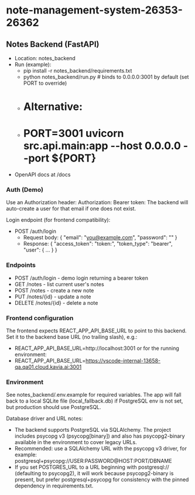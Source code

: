 # note-management-system-26353-26362

## Notes Backend (FastAPI)
- Location: notes_backend
- Run (example):
  - pip install -r notes_backend/requirements.txt
  - python notes_backend/run.py  # binds to 0.0.0.0:3001 by default (set PORT to override)
  - # Alternative:
  - # PORT=3001 uvicorn src.api.main:app --host 0.0.0.0 --port ${PORT}
- OpenAPI docs at /docs

### Auth (Demo)
Use an Authorization header:
  Authorization: Bearer token:<email>
The backend will auto-create a user for that email if one does not exist.

Login endpoint (for frontend compatibility):
- POST /auth/login
  - Request body: { "email": "<you@example.com>", "password": "<ignored>" }
  - Response: { "access_token": "token:<email>", "token_type": "bearer", "user": { ... } }

### Endpoints
- POST /auth/login - demo login returning a bearer token
- GET /notes - list current user's notes
- POST /notes - create a new note
- PUT /notes/{id} - update a note
- DELETE /notes/{id} - delete a note

### Frontend configuration
The frontend expects REACT_APP_API_BASE_URL to point to this backend.
Set it to the backend base URL (no trailing slash), e.g.:
- REACT_APP_API_BASE_URL=http://localhost:3001
or for the running environment:
- REACT_APP_API_BASE_URL=https://vscode-internal-13658-qa.qa01.cloud.kavia.ai:3001

### Environment
See notes_backend/.env.example for required variables.
The app will fall back to a local SQLite file (local_fallback.db) if PostgreSQL env is not set, but production should use PostgreSQL.

Database driver and URL notes:
- The backend supports PostgreSQL via SQLAlchemy. The project includes psycopg v3 (psycopg[binary]) and also has psycopg2-binary available in the environment to cover legacy URLs.
- Recommended: use a SQLAlchemy URL with the psycopg v3 driver, for example:
  postgresql+psycopg://USER:PASSWORD@HOST:PORT/DBNAME
- If you set POSTGRES_URL to a URL beginning with postgresql:// (defaulting to psycopg2), it will work because psycopg2-binary is present, but prefer postgresql+psycopg for consistency with the pinned dependency in requirements.txt.
